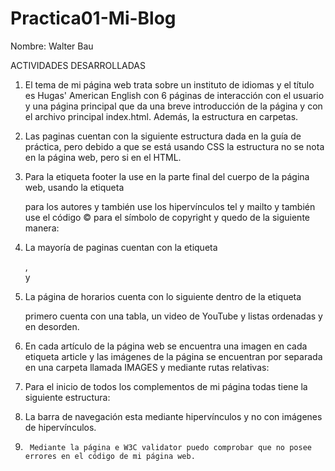 # Practica01-Mi-Blog
Nombre: Walter Bau

ACTIVIDADES DESARROLLADAS

1.	El tema de mi página web trata sobre un instituto de idiomas y el título es Hugas' American English con 6 páginas de interacción con el usuario y una página principal que da una breve introducción de la página y con el archivo principal index.html. Además, la estructura en carpetas.

2.	Las paginas cuentan con la siguiente estructura dada en la guía de práctica, pero debido a que se está usando CSS la estructura no se nota en la página web, pero si en el HTML.

3.	Para la etiqueta footer la use en la parte final del cuerpo de la página web, usando la etiqueta <p>para los autores y también use los hipervínculos tel y mailto y también use el código &#169; para el símbolo de copyright y quedo de la siguiente manera:

4.	La mayoría de paginas cuentan con la etiqueta <section>, <article> y <aside>

5.	La página de horarios cuenta con lo siguiente dentro de la etiqueta <article> primero cuenta con una tabla, un video de YouTube y listas ordenadas y en desorden.

6.	En cada artículo de la página web se encuentra una imagen en cada etiqueta article y las imágenes de la página se encuentran por separada en una carpeta llamada IMAGES y mediante rutas relativas:

7.	Para el inicio de todos los complementos de mi página todas tiene la siguiente estructura:

8.	La barra de navegación esta mediante hipervínculos y no con imágenes de hipervínculos.

9.		Mediante la página e W3C validator puedo comprobar que no posee errores en el código de mi página web.
 
 





